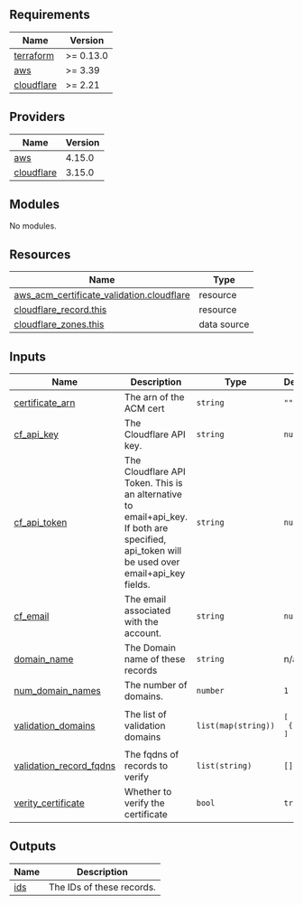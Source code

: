 ## Requirements

| Name | Version |
|------|---------|
| <a name="requirement_terraform"></a> [terraform](#requirement\_terraform) | >= 0.13.0 |
| <a name="requirement_aws"></a> [aws](#requirement\_aws) | >= 3.39 |
| <a name="requirement_cloudflare"></a> [cloudflare](#requirement\_cloudflare) | >= 2.21 |

## Providers

| Name | Version |
|------|---------|
| <a name="provider_aws"></a> [aws](#provider\_aws) | 4.15.0 |
| <a name="provider_cloudflare"></a> [cloudflare](#provider\_cloudflare) | 3.15.0 |

## Modules

No modules.

## Resources

| Name | Type |
|------|------|
| [aws_acm_certificate_validation.cloudflare](https://registry.terraform.io/providers/hashicorp/aws/latest/docs/resources/acm_certificate_validation) | resource |
| [cloudflare_record.this](https://registry.terraform.io/providers/cloudflare/cloudflare/latest/docs/resources/record) | resource |
| [cloudflare_zones.this](https://registry.terraform.io/providers/cloudflare/cloudflare/latest/docs/data-sources/zones) | data source |

## Inputs

| Name | Description | Type | Default | Required |
|------|-------------|------|---------|:--------:|
| <a name="input_certificate_arn"></a> [certificate\_arn](#input\_certificate\_arn) | The arn of the ACM cert | `string` | `""` | no |
| <a name="input_cf_api_key"></a> [cf\_api\_key](#input\_cf\_api\_key) | The Cloudflare API key. | `string` | `null` | no |
| <a name="input_cf_api_token"></a> [cf\_api\_token](#input\_cf\_api\_token) | The Cloudflare API Token. This is an alternative to email+api\_key. If both are specified, api\_token will be used over email+api\_key fields. | `string` | `null` | no |
| <a name="input_cf_email"></a> [cf\_email](#input\_cf\_email) | The email associated with the account. | `string` | `null` | no |
| <a name="input_domain_name"></a> [domain\_name](#input\_domain\_name) | The Domain name of these records | `string` | n/a | yes |
| <a name="input_num_domain_names"></a> [num\_domain\_names](#input\_num\_domain\_names) | The number of domains. | `number` | `1` | no |
| <a name="input_validation_domains"></a> [validation\_domains](#input\_validation\_domains) | The list of validation domains | `list(map(string))` | <pre>[<br>  {}<br>]</pre> | no |
| <a name="input_validation_record_fqdns"></a> [validation\_record\_fqdns](#input\_validation\_record\_fqdns) | The fqdns of records to verify | `list(string)` | `[]` | no |
| <a name="input_verity_certificate"></a> [verity\_certificate](#input\_verity\_certificate) | Whether to verify the certificate | `bool` | `true` | no |

## Outputs

| Name | Description |
|------|-------------|
| <a name="output_ids"></a> [ids](#output\_ids) | The IDs of these records. |
